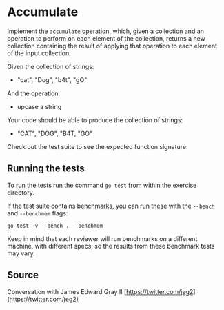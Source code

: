 # Accumulate

Implement the `accumulate` operation, which, given a collection and an
operation to perform on each element of the collection, returns a new
collection containing the result of applying that operation to each element of
the input collection.

Given the collection of strings:

- "cat", "Dog", "b4t", "gO"

And the operation:

- upcase a string

Your code should be able to produce the collection of strings:

- "CAT", "DOG", "B4T, "GO"

Check out the test suite to see the expected function signature.

## Running the tests

To run the tests run the command `go test` from within the exercise directory.

If the test suite contains benchmarks, you can run these with the `--bench` and `--benchmem`
flags:

    go test -v --bench . --benchmem

Keep in mind that each reviewer will run benchmarks on a different machine, with
different specs, so the results from these benchmark tests may vary.

## Source

Conversation with James Edward Gray II [https://twitter.com/jeg2](https://twitter.com/jeg2)
